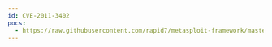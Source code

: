 ```yaml
---
id: CVE-2011-3402
pocs:
  - https://raw.githubusercontent.com/rapid7/metasploit-framework/master/modules/post/windows/gather/forensics/duqu_check.rb
---
```


